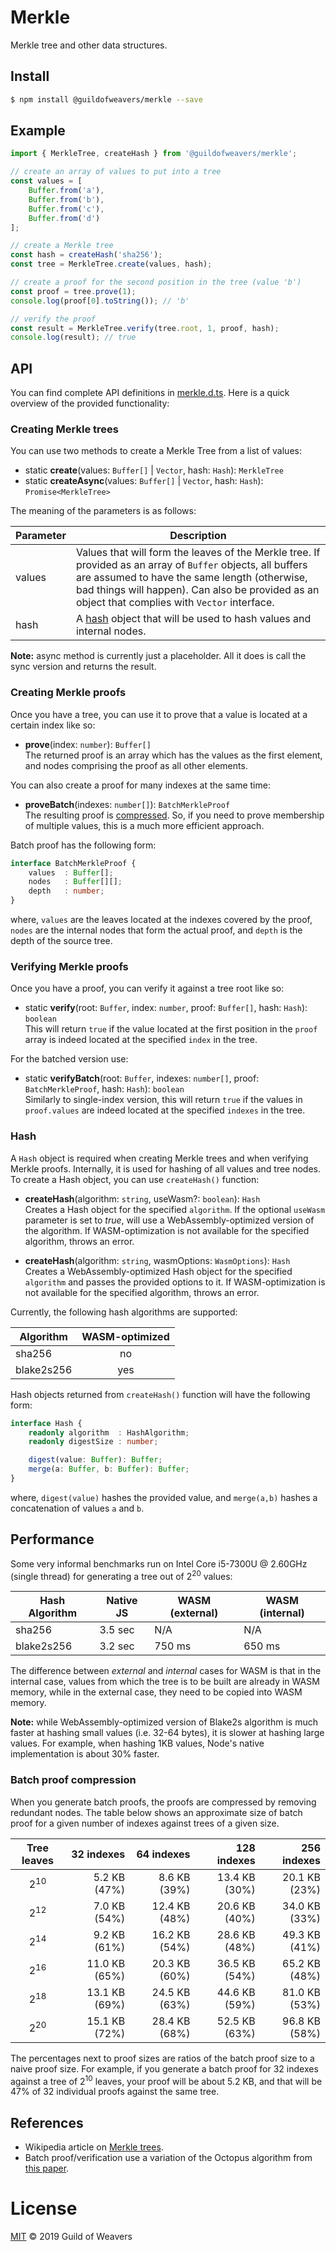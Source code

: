 # Merkle
Merkle tree and other data structures.

## Install
```bash
$ npm install @guildofweavers/merkle --save
```

## Example
```TypeScript
import { MerkleTree, createHash } from '@guildofweavers/merkle';

// create an array of values to put into a tree
const values = [
    Buffer.from('a'),
    Buffer.from('b'),
    Buffer.from('c'),
    Buffer.from('d')
];

// create a Merkle tree
const hash = createHash('sha256');
const tree = MerkleTree.create(values, hash);

// create a proof for the second position in the tree (value 'b')
const proof = tree.prove(1);
console.log(proof[0].toString()); // 'b'

// verify the proof
const result = MerkleTree.verify(tree.root, 1, proof, hash);
console.log(result); // true
```

## API
You can find complete API definitions in [merkle.d.ts](/merkle.d.ts). Here is a quick overview of the provided functionality:

### Creating Merkle trees
You can use two methods to create a Merkle Tree from a list of values:

* static **create**(values: `Buffer[]` | `Vector`, hash: `Hash`): `MerkleTree`
* static **createAsync**(values: `Buffer[]` | `Vector`, hash: `Hash`): `Promise<MerkleTree>`

The meaning of the parameters is as follows:

| Parameter | Description |
| --------- | ----------- |
| values    | Values that will form the leaves of the Merkle tree. If provided as an array of `Buffer` objects, all buffers are assumed to have the same length (otherwise, bad things will happen). Can also be provided as an object that complies with `Vector` interface. |
| hash      | A [hash](#Hash) object that will be used to hash values and internal nodes. |

**Note:** async method is currently just a placeholder. All it does is call the sync version and returns the result.

### Creating Merkle proofs
Once you have a tree, you can use it to prove that a value is located at a certain index like so:

* **prove**(index: `number`): `Buffer[]`<br />
  The returned proof is an array which has the values as the first element, and nodes comprising the proof as all other elements.

You can also create a proof for many indexes at the same time:

* **proveBatch**(indexes: `number[]`): `BatchMerkleProof`<br />
  The resulting proof is [compressed](#Batch-proof-compression). So, if you need to prove membership of multiple values, this is a much more efficient approach.
  
Batch proof has the following form:

```TypeScript
interface BatchMerkleProof {
    values  : Buffer[];
    nodes   : Buffer[][];
    depth   : number;
}
```
where, `values` are the leaves located at the indexes covered by the proof, `nodes` are the internal nodes that form the actual proof, and `depth` is the depth of the source tree.

### Verifying Merkle proofs
Once you have a proof, you can verify it against a tree root like so:

* static **verify**(root: `Buffer`, index: `number`, proof: `Buffer[]`, hash: `Hash`): `boolean`<br />
  This will return `true` if the value located at the first position in the `proof` array is indeed located at the specified `index` in the tree.

For the batched version use:

* static **verifyBatch**(root: `Buffer`, indexes: `number[]`, proof: `BatchMerkleProof`, hash: `Hash`): `boolean`<br />
  Similarly to single-index version, this will return `true` if the values in `proof.values` are indeed located at the specified `indexes` in the tree.

### Hash
A `Hash` object is required when creating Merkle trees and when verifying Merkle proofs. Internally, it is used for hashing of all values and tree nodes. To create a Hash object, you can use `createHash()` function:

* **createHash**(algorithm: `string`, useWasm?: `boolean`): `Hash`<br />
  Creates a Hash object for the specified `algorithm`. If the optional `useWasm` parameter is set to _true_, will use a WebAssembly-optimized version of the algorithm. If WASM-optimization is not available for the specified algorithm, throws an error.

* **createHash**(algorithm: `string`, wasmOptions: `WasmOptions`): `Hash`<br />
  Creates a WebAssembly-optimized Hash object for the specified `algorithm` and passes the provided options to it. If WASM-optimization is not available for the specified algorithm, throws an error.

Currently, the following hash algorithms are supported:

| Algorithm  | WASM-optimized |
| ---------- | :------------: |
| sha256     | no             |
| blake2s256 | yes            |

Hash objects returned from `createHash()` function will have the following form:
```TypeScript
interface Hash {
    readonly algorithm  : HashAlgorithm;
    readonly digestSize : number;

    digest(value: Buffer): Buffer;
    merge(a: Buffer, b: Buffer): Buffer;
}
```
where, `digest(value)` hashes the provided value, and `merge(a,b)` hashes a concatenation of values `a` and `b`.

## Performance
Some very informal benchmarks run on Intel Core i5-7300U @ 2.60GHz (single thread) for generating a tree out of 2<sup>20</sup> values:

| Hash Algorithm | Native JS | WASM (external) | WASM (internal)  |
| -------------- | --------- | --------------- | ---------------- |
| sha256         | 3.5 sec   |  N/A            | N/A              |
| blake2s256     | 3.2 sec   | 750 ms          | 650 ms           |

The difference between _external_ and _internal_ cases for WASM is that in the internal case, values from which the tree is to be built are already in WASM memory, while in the external case, they need to be copied into WASM memory.

**Note:** while WebAssembly-optimized version of Blake2s algorithm is much faster at hashing small values (i.e. 32-64 bytes), it is slower at hashing large values. For example, when hashing 1KB values, Node's native implementation is about 30% faster.

### Batch proof compression
When you generate batch proofs, the proofs are compressed by removing redundant nodes. The table below shows an approximate size of batch proof for a given number of indexes against trees of a given size.

| Tree leaves    | 32 indexes    | 64 indexes    | 128 indexes   | 256 indexes   |
| :------------: | ------------: | ------------: | ------------: | ------------: |
| 2<sup>10</sup> | 5.2 KB (47%)  | 8.6 KB (39%)  | 13.4 KB (30%) | 20.1 KB (23%) |
| 2<sup>12</sup> | 7.0 KB (54%)  | 12.4 KB (48%) | 20.6 KB (40%) | 34.0 KB (33%) |
| 2<sup>14</sup> | 9.2 KB (61%)  | 16.2 KB (54%) | 28.6 KB (48%) | 49.3 KB (41%) |
| 2<sup>16</sup> | 11.0 KB (65%) | 20.3 KB (60%) | 36.5 KB (54%) | 65.2 KB (48%) |
| 2<sup>18</sup> | 13.1 KB (69%) | 24.5 KB (63%) | 44.6 KB (59%) | 81.0 KB (53%) |
| 2<sup>20</sup> | 15.1 KB (72%) | 28.4 KB (68%) | 52.5 KB (63%) | 96.8 KB (58%) |

The percentages next to proof sizes are ratios of the batch proof size to a naive proof size. For example, if you generate a batch proof for 32 indexes against a tree of 2<sup>10</sup> leaves, your proof will be about 5.2 KB, and that will be 47% of 32 individual proofs against the same tree.

## References

* Wikipedia article on [Merkle trees](https://en.wikipedia.org/wiki/Merkle_tree).
* Batch proof/verification use a variation of the Octopus algorithm from [this paper](https://eprint.iacr.org/2017/933.pdf).

# License
[MIT](/LICENSE) © 2019 Guild of Weavers